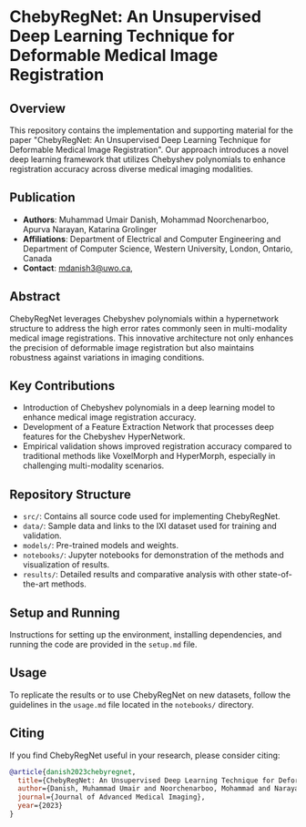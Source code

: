 # ChebyRegNet: An Unsupervised Deep Learning Technique for Deformable Medical Image Registration

## Overview
This repository contains the implementation and supporting material for the paper "ChebyRegNet: An Unsupervised Deep Learning Technique for Deformable Medical Image Registration". Our approach introduces a novel deep learning framework that utilizes Chebyshev polynomials to enhance registration accuracy across diverse medical imaging modalities.

## Publication
- **Authors**: Muhammad Umair Danish, Mohammad Noorchenarboo, Apurva Narayan, Katarina Grolinger
- **Affiliations**: Department of Electrical and Computer Engineering and Department of Computer Science, Western University, London, Ontario, Canada
- **Contact**: [mdanish3@uwo.ca](mailto:mdanish3@uwo.ca), 

## Abstract
ChebyRegNet leverages Chebyshev polynomials within a hypernetwork structure to address the high error rates commonly seen in multi-modality medical image registrations. This innovative architecture not only enhances the precision of deformable image registration but also maintains robustness against variations in imaging conditions.

## Key Contributions
- Introduction of Chebyshev polynomials in a deep learning model to enhance medical image registration accuracy.
- Development of a Feature Extraction Network that processes deep features for the Chebyshev HyperNetwork.
- Empirical validation shows improved registration accuracy compared to traditional methods like VoxelMorph and HyperMorph, especially in challenging multi-modality scenarios.

## Repository Structure
- `src/`: Contains all source code used for implementing ChebyRegNet.
- `data/`: Sample data and links to the IXI dataset used for training and validation.
- `models/`: Pre-trained models and weights.
- `notebooks/`: Jupyter notebooks for demonstration of the methods and visualization of results.
- `results/`: Detailed results and comparative analysis with other state-of-the-art methods.

## Setup and Running
Instructions for setting up the environment, installing dependencies, and running the code are provided in the `setup.md` file.

## Usage
To replicate the results or to use ChebyRegNet on new datasets, follow the guidelines in the `usage.md` file located in the `notebooks/` directory.

## Citing
If you find ChebyRegNet useful in your research, please consider citing:
```bibtex
@article{danish2023chebyregnet,
  title={ChebyRegNet: An Unsupervised Deep Learning Technique for Deformable Medical Image Registration},
  author={Danish, Muhammad Umair and Noorchenarboo, Mohammad and Narayan, Apurva and Grolinger, Katarina},
  journal={Journal of Advanced Medical Imaging},
  year={2023}
}
